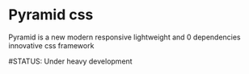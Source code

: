 # Pyramid css

Pyramid is a new modern responsive lightweight and 0 dependencies innovative css framework 

#STATUS: Under heavy development 
